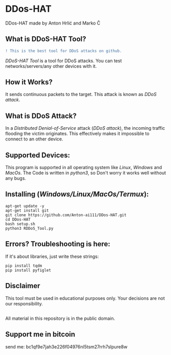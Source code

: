 # DDos-HAT
DDos-HAT made by Anton Hrlić and Marko Č
## What is DDoS-HAT Tool?
```diff
! This is the best tool for DDoS attacks on github.
```

 _DDoS-HAT Tool_ is a tool for DDoS attacks. You can test networks/servers/any other devices with it.

## How it Works? 
 It sends continuous packets to the target. This attack is known as _DDoS attack_.

## What is DDoS Attack?
 In a _Distributed Denial-of-Service_ attack (_DDoS attack_), the incoming traffic flooding the victim originates. This effectively makes it impossible to connect to an other device.

## Supported Devices:
 This program is supported in all operating system like _Linux_, _Windows_ and _MacOs_. The Code is written in _python3_, so Don't worry it works well without any bugs.

## Installing (_Windows/Linux/MacOs/Termux_):
```
apt-get update -y
apt-get install git
git clone https://github.com/Anton-ai111/DDos-HAT.git
cd DDos-HAT
bash setup.sh
python3 RDDoS_Tool.py
```

## Errors? Troubleshooting is here:
If it's about libraries, just write these strings:
```
pip install tqdm
pip install pyfiglet
```

## Disclaimer

This tool must be used in educational purposes only. Your decisions are not our responsibility.

##
All material in this repository is in the public domain.

## Support me in bitcoin

send me: bc1qf9e7jah3e226f04976nl5tsm27rrh7slpure8w
